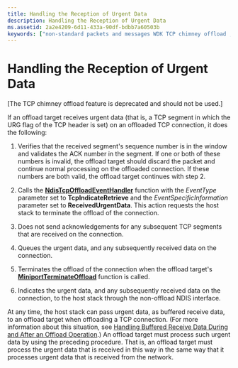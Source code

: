 ```yaml
---
title: Handling the Reception of Urgent Data
description: Handling the Reception of Urgent Data
ms.assetid: 2a2e4209-6d11-433a-90df-bdbb7a60503b
keywords: ["non-standard packets and messages WDK TCP chimney offload , urgent data", "urgent data WDK TCP chimney offload"]
---
```


# Handling the Reception of Urgent Data


\[The TCP chimney offload feature is deprecated and should not be used.\]

If an offload target receives urgent data (that is, a TCP segment in which the URG flag of the TCP header is set) on an offloaded TCP connection, it does the following:

1.  Verifies that the received segment's sequence number is in the window and validates the ACK number in the segment. If one or both of these numbers is invalid, the offload target should discard the packet and continue normal processing on the offloaded connection. If these numbers are both valid, the offload target continues with step 2.

2.  Calls the [**NdisTcpOffloadEventHandler**](https://msdn.microsoft.com/library/windows/hardware/ff564595) function with the *EventType* parameter set to **TcpIndicateRetrieve** and the *EventSpecificInformation* parameter set to **ReceivedUrgentData**. This action requests the host stack to terminate the offload of the connection.

3.  Does not send acknowledgements for any subsequent TCP segments that are received on the connection.

4.  Queues the urgent data, and any subsequently received data on the connection.

5.  Terminates the offload of the connection when the offload target's [**MiniportTerminateOffload**](https://msdn.microsoft.com/library/windows/hardware/ff559468) function is called.

6.  Indicates the urgent data, and any subsequently received data on the connection, to the host stack through the non-offload NDIS interface.

At any time, the host stack can pass urgent data, as buffered receive data, to an offload target when offloading a TCP connection. (For more information about this situation, see [Handling Buffered Receive Data During and After an Offload Operation](handling-buffered-receive-data-during-and-after-an-offload-operation.md).) An offload target must process such urgent data by using the preceding procedure. That is, an offload target must process the urgent data that is received in this way in the same way that it processes urgent data that is received from the network.

 

 





